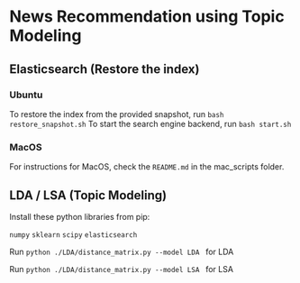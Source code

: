 # News Recommendation using Topic Modeling

## Elasticsearch (Restore the index)

### Ubuntu

To restore the index from the provided snapshot, run ```bash restore_snapshot.sh```
To start the search engine backend, run ```bash start.sh```

### MacOS
For instructions for MacOS, check the ```README.md``` in the mac_scripts folder.

## LDA / LSA (Topic Modeling)

Install these python libraries from pip:

```numpy```
```sklearn```
```scipy```
```elasticsearch```

Run ```python ./LDA/distance_matrix.py --model LDA ``` for LDA

Run ```python ./LDA/distance_matrix.py --model LSA ``` for LSA
